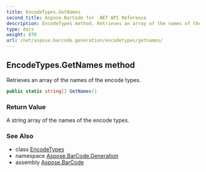 ```yaml
---
title: EncodeTypes.GetNames
second_title: Aspose.BarCode for .NET API Reference
description: EncodeTypes method. Retrieves an array of the names of the encode types
type: docs
weight: 870
url: /net/aspose.barcode.generation/encodetypes/getnames/
---
```

## EncodeTypes.GetNames method

Retrieves an array of the names of the encode types.

```csharp
public static string[] GetNames()
```

### Return Value

A string array of the names of the encode types.

### See Also

* class [EncodeTypes](../)
* namespace [Aspose.BarCode.Generation](../../../aspose.barcode.generation/)
* assembly [Aspose.BarCode](../../../)


